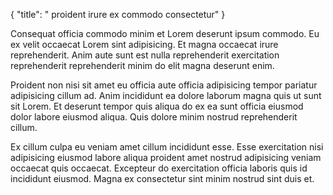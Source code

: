 {
  "title": " proident irure ex commodo consectetur"
}

Consequat officia commodo minim et Lorem deserunt ipsum commodo. Eu ex velit occaecat Lorem sint adipisicing. Et magna occaecat irure reprehenderit. Anim aute sunt est nulla reprehenderit exercitation reprehenderit reprehenderit minim do elit magna deserunt enim.

Proident non nisi sit amet eu officia aute officia adipisicing tempor pariatur adipisicing cillum ad. Anim incididunt ea dolore laborum magna quis ut sunt sit Lorem. Et deserunt tempor quis aliqua do ex ea sunt officia eiusmod dolor labore eiusmod aliqua. Quis dolore minim nostrud reprehenderit cillum.

Ex cillum culpa eu veniam amet cillum incididunt esse. Esse exercitation nisi adipisicing eiusmod labore aliqua proident amet nostrud adipisicing veniam occaecat quis occaecat. Excepteur do exercitation officia laboris quis id incididunt eiusmod. Magna ex consectetur sint minim nostrud sint duis et.